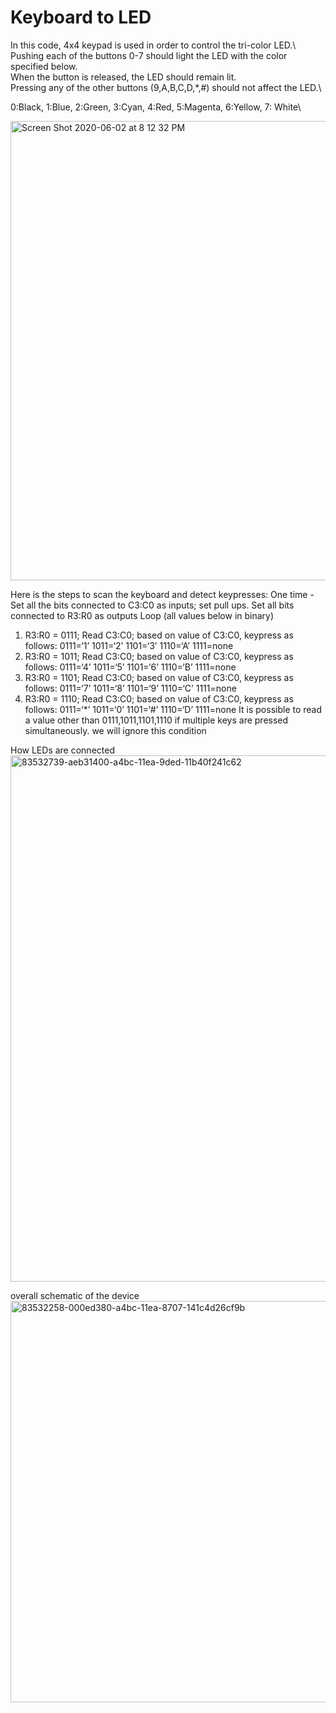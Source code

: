 # Keyboard to LED 

In this code, 4x4 keypad is used in order to control the tri-color LED.\ 
Pushing each of the buttons 0-7 should light the LED with the color specified below.\
When the button is released, the LED should remain lit.\
Pressing any of the other buttons (9,A,B,C,D,*,#) should not affect the LED.\

0:Black, 1:Blue, 2:Green, 3:Cyan, 4:Red, 5:Magenta, 6:Yellow, 7: White\


<img width="735" alt="Screen Shot 2020-06-02 at 8 12 32 PM" src="https://user-images.githubusercontent.com/57555013/83581650-6e2fb680-a50d-11ea-88a5-1b197fd74a09.png">

Here is the steps to scan the keyboard and detect keypresses:
One time - Set all the bits connected to C3:C0 as inputs; set pull ups. Set all bits connected to R3:R0 as outputs
Loop (all values below in binary)
1. R3:R0 = 0111; Read C3:C0; based on value of C3:C0, keypress as follows:
0111=‘1’ 1011=‘2’ 1101=‘3’ 1110=‘A’ 1111=none
2. R3:R0 = 1011; Read C3:C0; based on value of C3:C0, keypress as follows:
0111=‘4’ 1011=‘5’ 1101=‘6’ 1110=‘B’ 1111=none
3. R3:R0 = 1101; Read C3:C0; based on value of C3:C0, keypress as follows:
0111=‘7’ 1011=‘8’ 1101=‘9’ 1110=‘C’ 1111=none
4. R3:R0 = 1110; Read C3:C0; based on value of C3:C0, keypress as follows:
0111=‘*’ 1011=‘0’ 1101=‘#’ 1110=‘D’ 1111=none
It is possible to read a value other than 0111,1011,1101,1110 if multiple keys are pressed simultaneously. we will ignore this condition

How LEDs are connected\
<img width="842" alt="83532739-aeb31400-a4bc-11ea-9ded-11b40f241c62" src="https://user-images.githubusercontent.com/57555013/83582063-7a684380-a50e-11ea-9fe8-522bc9e6a035.png">

overall schematic of the device\
<img width="642" alt="83532258-000ed380-a4bc-11ea-8707-141c4d26cf9b" src="https://user-images.githubusercontent.com/57555013/83582098-966be500-a50e-11ea-9049-693e32af8ab6.png">
